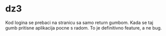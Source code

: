 # dz3
Kod logina se prebaci na stranicu sa samo return gumbom. Kada se taj gumb pritisne aplikacija pocne s radom. To je definitivno feature, a ne bug.
